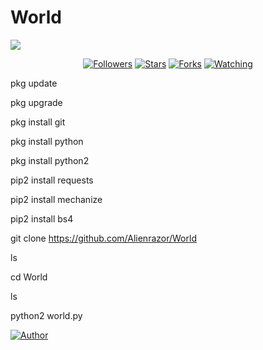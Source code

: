 # World

![](https://img.shields.io/badge/Alienrazor-Alienrazor-orange?style=for-the-badge&logo=python.svg) 
<p align="center">

<p align="center">
  

<p align="center">
<p align="center">
<p align="center">

<p align="center">
<a href="https://github.com/Alienrazor/followers"><img title="Followers" src="https://img.shields.io/github/followers/Alienrazor?color=blue&style=flat-square"></a>
<a href="https://github.com/Alienrazor/World/stargazers/"><img title="Stars" src="https://img.shields.io/github/stars/Alienrazor/World?color=red&style=flat-square"></a>
<a href="https://github.com/Alienrazor/World/network/members"><img title="Forks" src="https://img.shields.io/github/forks/Alienrazor/Sup?color=red&style=flat-square"></a>
<a href="https://github.com/Alienrazor/Sup/watchers"><img title="Watching" src="https://img.shields.io/github/watchers/Alienrazor/World?label=Watchers&color=blue&style=flat-square"></a>
</p>




pkg update

pkg upgrade

pkg install git

pkg install python

pkg install python2

pip2 install requests

pip2 install mechanize

pip2 install bs4

git clone https://github.com/Alienrazor/World

ls

cd World

ls

python2 world.py




<p align="center">

<a href="https://github.com/Alienrazor"><img title="Author" src="https://img.shields.io/badge/Author-Alienrazor-red.svg?style=for-the-badge&logo=github"></a>
